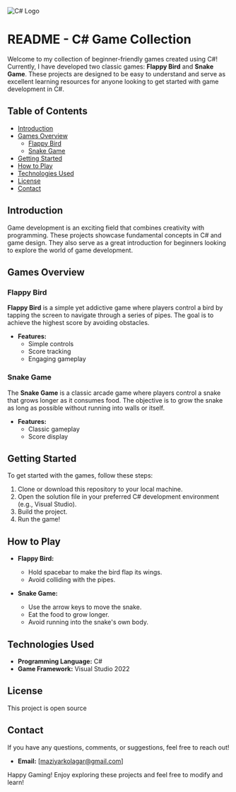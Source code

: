![C# Logo](https://seeklogo.com/images/C/c-sharp-c-logo-02F17714BA-seeklogo.com.png)

# README - C# Game Collection

Welcome to my collection of beginner-friendly games created using C#! Currently, I have developed two classic games: **Flappy Bird** and **Snake Game**. These projects are designed to be easy to understand and serve as excellent learning resources for anyone looking to get started with game development in C#. 

## Table of Contents

- [Introduction](#introduction)
- [Games Overview](#games-overview)
  - [Flappy Bird](#flappy-bird)
  - [Snake Game](#snake-game)
- [Getting Started](#getting-started)
- [How to Play](#how-to-play)
- [Technologies Used](#technologies-used)
- [License](#license)
- [Contact](#contact)

## Introduction

Game development is an exciting field that combines creativity with programming. These projects showcase fundamental concepts in C# and game design. They also serve as a great introduction for beginners looking to explore the world of game development.

## Games Overview

### Flappy Bird

**Flappy Bird** is a simple yet addictive game where players control a bird by tapping the screen to navigate through a series of pipes. The goal is to achieve the highest score by avoiding obstacles.

- **Features:**
  - Simple controls
  - Score tracking
  - Engaging gameplay

### Snake Game

The **Snake Game** is a classic arcade game where players control a snake that grows longer as it consumes food. The objective is to grow the snake as long as possible without running into walls or itself.

- **Features:**
  - Classic gameplay
  - Score display

## Getting Started

To get started with the games, follow these steps:

1. Clone or download this repository to your local machine.
2. Open the solution file in your preferred C# development environment (e.g., Visual Studio).
3. Build the project.
4. Run the game!

## How to Play

- **Flappy Bird:**
  - Hold spacebar to make the bird flap its wings.
  - Avoid colliding with the pipes.
  
- **Snake Game:**
  - Use the arrow keys to move the snake.
  - Eat the food to grow longer.
  - Avoid running into the snake's own body.

## Technologies Used

- **Programming Language:** C#
- **Game Framework:** Visual Studio 2022 

## License

This project is open source 

## Contact

If you have any questions, comments, or suggestions, feel free to reach out!

- **Email:** [maziyarkolagar@gmail.com]

Happy Gaming! Enjoy exploring these projects and feel free to modify and learn!
